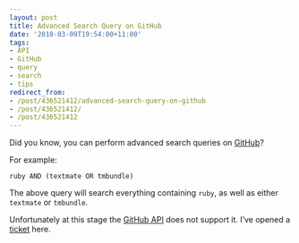 ```yaml
---
layout: post
title: Advanced Search Query on GitHub
date: '2010-03-09T19:54:00+11:00'
tags:
- API
- GitHub
- query
- search
- tips
redirect_from:
- /post/436521412/advanced-search-query-on-github
- /post/436521412/
- /post/436521412
---
```

Did you know, you can perform advanced search queries on [GitHub](http://github.com/)?

For example:

```
ruby AND (textmate OR tmbundle)
```

The above query will search everything containing `ruby`, as well as either `textmate` or `tmbundle`.

Unfortunately at this stage the [GitHub API](http://develop.github.com/) does not support it. I’ve opened a [ticket](http://support.github.com/discussions/feature-requests/740-api-query-language-support-for-and-and-or) here.

